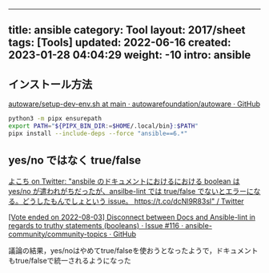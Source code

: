 
---
title: ansible
category: Tool
layout: 2017/sheet
tags: [Tools]
updated: 2022-06-16
created: 2023-01-28 04:04:29
weight: -10
intro: ansible
---

## インストール方法

[autoware/setup-dev-env.sh at main · autowarefoundation/autoware · GitHub](https://github.com/autowarefoundation/autoware/blob/main/setup-dev-env.sh#L123-L126)
```bash
python3 -m pipx ensurepath
export PATH="${PIPX_BIN_DIR:=$HOME/.local/bin}:$PATH"
pipx install --include-deps --force "ansible==6.*"
```

## yes/no ではなく true/false

[よこち on Twitter: "ansbile のドキュメントにおけるにおける boolean は yes/no が遣われがちだったが、ansilbe-lint では true/false でないとエラーになる。どうしたもんでしょという issue。 https://t.co/dcNl9R83sl" / Twitter](https://twitter.com/akira6592/status/1554971476612501505)

[[Vote ended on 2022-08-03] Disconnect between Docs and Ansible-lint in regards to truthy statements (booleans) · Issue #116 · ansible-community/community-topics · GitHub](https://github.com/ansible-community/community-topics/issues/116)

議論の結果，yes/noはやめてtrue/falseを使おうとなったようで，ドキュメントもtrue/falseで統一されるようになった
